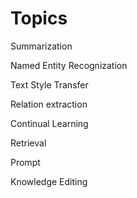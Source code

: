 # Topics

Summarization

Named Entity Recognization

Text Style Transfer

Relation extraction

Continual Learning

Retrieval

Prompt

Knowledge Editing
